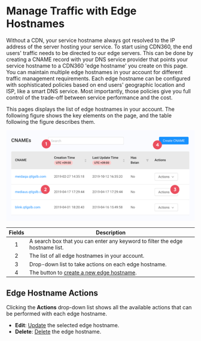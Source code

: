 # Manage Traffic with Edge Hostnames

Without a CDN, your service hostname always got resolved to the IP address of the server hosting your service. To start using CDN360, the end users' traffic needs to be directed to our edge servers. This can be done by creating a CNAME record with your DNS service provider that points your service hostname to a CDN360 'edge hostname' you create on this page. You can maintain multiple edge hostnames in your account for different traffic management requirements. Each edge hostname can be configured with sophisticated policies based on end users' geographic location and ISP, like a smart DNS service. Most importantly, those policies give you full control of the trade-off between service performance and the cost.

This pages displays the list of edge hostnames in your account. The following figure shows the key elements on the page, and the table following the figure describes them.

<p align=center><img src="/docs/resources/images/CNAMES_Overview.png" alt="edge hostname overview" width="900"></p>

| **Fields**   | **Description**                                                                        |
| :----------: | ---------------------------------------------------------------------------------------|
| 1            | A search box that you can enter any keyword to filter the edge hostname list.                  |
| 2            | The list of all edge hostnames in your account.                                      |
| 3            | Drop-down list to take actions on each edge hostname.                                          |
| 4            | The button to [create a new edge hostname](<docs/portal/traffic-management/creating-edge-hostname.md>).    |

## Edge Hostname Actions
Clicking the **Actions** drop-down list shows all the available actions that can be performed with each edge hostname.
- **Edit**: [Update](</docs/portal/traffic-management/editing-edge-hostname.md>) the selected edge hostname.
- **Delete**: [Delete](</docs/portal/traffic-management/deleting-edge-hostname.md>) the edge hostname.

